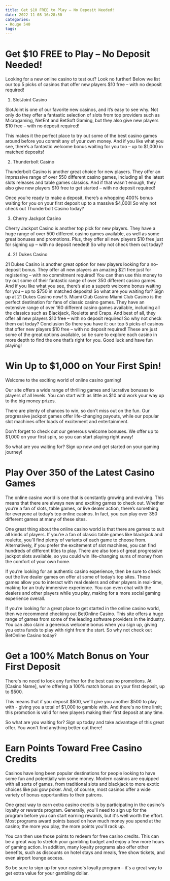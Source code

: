```yaml
---
title: Get $10 FREE to Play – No Deposit Needed!
date: 2022-11-08 16:28:50
categories:
- Rouge 540
tags:
---
```



#  Get $10 FREE to Play – No Deposit Needed!

Looking for a new online casino to test out? Look no further! Below we list our top 5 picks of casinos that offer new players $10 free – with no deposit required!

1. SlotJoint Casino

SlotJoint is one of our favorite new casinos, and it’s easy to see why. Not only do they offer a fantastic selection of slots from top providers such as Microgaming, NetEnt and BetSoft Gaming, but they also give new players $10 free – with no deposit required!

This makes it the perfect place to try out some of the best casino games around before you commit any of your own money. And if you like what you see, there’s a fantastic welcome bonus waiting for you too – up to $1,000 in matched deposits!

2. Thunderbolt Casino

Thunderbolt Casino is another great choice for new players. They offer an impressive range of over 550 different casino games, including all the latest slots releases and table games classics. And if that wasn’t enough, they also give new players $10 free to get started – with no deposit required!

Once you’re ready to make a deposit, there’s a whopping 400% bonus waiting for you on your first deposit up to a massive $4,000! So why not check out Thunderbolt Casino today?

3. Cherry Jackpot Casino

Cherry Jackpot Casino is another top pick for new players. They have a huge range of over 500 different casino games available, as well as some great bonuses and promotions. Plus, they offer all new players $10 free just for signing up – with no deposit needed! So why not check them out today?

4. 21 Dukes Casino



























  21 Dukes Casino is another great option for new players looking for a no-deposit bonus. They offer all new players an amazing $21 free just for registering – with no commitment required! You can then use this money to try out some of their fantastic range of over 350 different casino games. And if you like what you see, there’s also a superb welcome bonus waiting for you – up to $750 in matched deposits! So what are you waiting for? Sign up at 21 Dukes Casino now! 5. Miami Club Casino Miami Club Casino is the perfect destination for fans of classic casino games. They have an extensive range of over 160 different casino games available, including all the classics such as Blackjack, Roulette and Craps. And best of all, they offer all new players $10 free – with no deposit required! So why not check them out today? Conclusion So there you have it: our top 5 picks of casinos that offer new players $10 free – with no deposit required! These are just some of the great options available, so be sure to explore each casino in more depth to find the one that’s right for you. Good luck and have fun playing!

#  Win Up to $1,000 on Your First Spin!

Welcome to the exciting world of online casino gaming!

Our site offers a wide range of thrilling games and lucrative bonuses to players of all levels. You can start with as little as $10 and work your way up to the big money prizes.

There are plenty of chances to win, so don't miss out on the fun. Our progressive jackpot games offer life-changing payouts, while our popular slot machines offer loads of excitement and entertainment.

Don't forget to check out our generous welcome bonuses. We offer up to $1,000 on your first spin, so you can start playing right away!

So what are you waiting for? Sign up now and get started on your gaming journey!

#  Play Over 350 of the Latest Casino Games

The online casino world is one that is constantly growing and evolving. This means that there are always new and exciting games to check out. Whether you’re a fan of slots, table games, or live dealer action, there’s something for everyone at today’s top online casinos. In fact, you can play over 350 different games at many of these sites.

One great thing about the online casino world is that there are games to suit all kinds of players. If you’re a fan of classic table games like blackjack and roulette, you’ll find plenty of variants of each game to choose from. Alternatively, if you prefer the excitement of slot machines, you can find hundreds of different titles to play. There are also tons of great progressive jackpot slots available, so you could win life-changing sums of money from the comfort of your own home.

If you’re looking for an authentic casino experience, then be sure to check out the live dealer games on offer at some of today’s top sites. These games allow you to interact with real dealers and other players in real-time, making for an truly immersive experience. You can even chat with the dealers and other players while you play, making for a more social gaming experience overall.

If you’re looking for a great place to get started in the online casino world, then we recommend checking out BetOnline Casino. This site offers a huge range of games from some of the leading software providers in the industry. You can also claim a generous welcome bonus when you sign up, giving you extra funds to play with right from the start. So why not check out BetOnline Casino today?

#  Get a 100% Match Bonus on Your First Deposit

There's no need to look any further for the best casino promotions. At [Casino Name], we're offering a 100% match bonus on your first deposit, up to $500.

This means that if you deposit $500, we'll give you another $500 to play with - giving you a total of $1,000 to gamble with. And there's no time limit; this promotion is valid for new players making their first deposit at any time.

So what are you waiting for? Sign up today and take advantage of this great offer. You won't find anything better out there!

#  Earn Points Toward Free Casino Credits

Casinos have long been popular destinations for people looking to have some fun and potentially win some money. Modern casinos are equipped with all sorts of games, from traditional slots and blackjack to more exotic choices like pai gow poker. And, of course, most casinos offer a wide variety of bonus opportunities to their patrons.

One great way to earn extra casino credits is by participating in the casino's loyalty or rewards program. Generally, you'll need to sign up for the program before you can start earning rewards, but it's well worth the effort. Most programs award points based on how much money you spend at the casino; the more you play, the more points you'll rack up.

You can then use those points to redeem for free casino credits. This can be a great way to stretch your gambling budget and enjoy a few more hours of gaming action. In addition, many loyalty programs also offer other benefits, such as discounts on hotel stays and meals, free show tickets, and even airport lounge access.

So be sure to sign up for your casino's loyalty program – it's a great way to get extra value for your gambling dollar.
